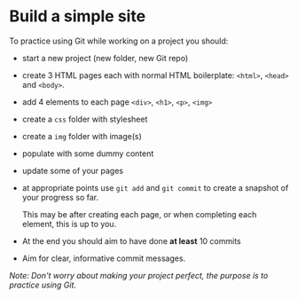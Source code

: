 # Build a simple site

To practice using Git while working on a project you should:

- start a new project (new folder, new Git repo)
- create 3 HTML pages each with normal HTML boilerplate: `<html>`, `<head>` and `<body>`.
- add 4 elements to each page `<div>`, `<h1>`, `<p>`, `<img>`
- create a `css` folder with stylesheet
- create a `img` folder with image(s)
- populate with some dummy content
- update some of your pages
- at appropriate points use `git add` and `git commit` to create a snapshot of your progress so far.

    This may be after creating each page, or when completing each element, this is up to you.
- At the end you should aim to have done **at least** 10 commits
- Aim for clear, informative commit messages.

*Note: Don't worry about making your project perfect, the purpose is to practice using Git.*